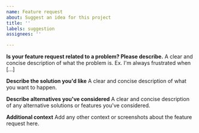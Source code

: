 ```yaml
---
name: Feature request
about: Suggest an idea for this project
title: ''
labels: suggestion
assignees: ''

---
```


**Is your feature request related to a problem? Please describe.**
A clear and concise description of what the problem is. Ex. I'm always frustrated when [...]

<!--
NOTE: When submitting feature requests, be aware that:

- This Ansible playbook installs tens of separate services. If you're having a problem with a specific service or you'd like some functionality added to it, it is likely that the problem is not with our deployment method, but with the service itself. You may wish to report that problem at the source, upstream, and not to us.

- This is a community project with no financial backing. The easiest way to get a feature into this project is to just develop it yourself.
-->

**Describe the solution you'd like**
A clear and concise description of what you want to happen.

**Describe alternatives you've considered**
A clear and concise description of any alternative solutions or features you've considered.

**Additional context**
Add any other context or screenshots about the feature request here.
